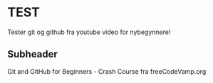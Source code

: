 # TEST

Tester git og github fra youtube video for nybegynnere!

## Subheader

Git and GitHub for Beginners - Crash Course fra freeCodeVamp.org
